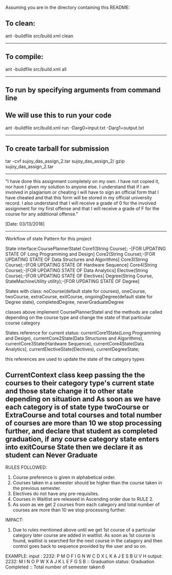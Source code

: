 Assuming you are in the directory containing this README:

## To clean:
ant -buildfile src/build.xml clean

-----------------------------------------------------------------------
## To compile: 
ant -buildfile src/build.xml all

-----------------------------------------------------------------------
## To run by specifying arguments from command line 
## We will use this to run your code
ant -buildfile src/build.xml run -Darg0=input.txt -Darg1=output.txt

-----------------------------------------------------------------------

## To create tarball for submission
tar -cvf sujoy_das_assign_2.tar sujoy_das_assign_2/
gzip sujoy_das_assign_2.tar

-----------------------------------------------------------------------

"I have done this assignment completely on my own. I have not copied
it, nor have I given my solution to anyone else. I understand that if
I am involved in plagiarism or cheating I will have to sign an
official form that I have cheated and that this form will be stored in
my official university record. I also understand that I will receive a
grade of 0 for the involved assignment for my first offense and that I
will receive a grade of F for the course for any additional
offense."

[Date: 03/13/2018]

-----------------------------------------------------------------------

Workflow of state Pattern for this project

State interface:CoursePlannerStateI
Core1(String Course); -[FOR UPDATING STATE OF Long Programming and Design]
Core2(String Course);-[FOR UPDATING STATE OF Data Structures and Algorithms]
Core3(String Course);-[FOR UPDATING STATE OF Hardware Sequence]
Core4(String Course);-[FOR UPDATING STATE OF Data Analytics]
Elective(String Course);-[FOR UPDATING STATE OF Electives]
Degree(String Course, StateMachineUtility utility);-[FOR UPDATING STATE OF Degree]

States with class: 
noCourse(default state for courses),
oneCourse,
twoCourse,
extraCourse,
exitCourse,
ongoingDegree(default state for Degree state),
completedDegree,
neverGraduateDegree

classes above implement CoursePlannerStateI and the methods are called depending on the course type and change the state of that particular course category

States reference for current status: 
currentCore1State(Long Programming and Design), 
currentCore2State(Data Structures and Algorithms), 
currentCore3State(Hardware Sequence), 
currentCore4State(Data Analytics), 
currentElectiveState(Electives), 
currentDegreeState;

this references are used to update the state of the category types

CurrentContext class keep passing the the courses to their category type's current state and those state change it to other state depending on situation and
As soon as we have each category is of state type twoCourse or ExtraCourse and total courses and total number of courses are more than 10 we stop processing further, and declare that student as completed graduation, if any course category  state enters into exitCourse State then we declare it as student can Never Graduate 
------------------------------------------------------------------------
RULES FOLLOWED:
1. Course preference is given in alphabetical order.
2. Courses taken in a semester should be higher than the course taken in the previous semester.
3. Electives do not have any pre-requisites.
4. Courses in Waitlist are released in Ascending order due to RULE 2.
5. As soon as we get 2 courses from each category and total number of courses are more than 10 we stop processing further.

IMPACT:
1. Due to rules mentioned above until we get 1st course of a particular category later course are added in waitlist.
   As soon as 1st course is found, waitlist is searched for the next course in the catagory and then control goes back to sequence provided by the user and so on.
   
EXAMPLE:
input : 2232: P M O F I G N W C D X L K A J E S B U V H
output: 2232: M I N O P W X A J K L E F G S B  :: Graduation status: Graduation Completed   :: Total number of semester taken:6

